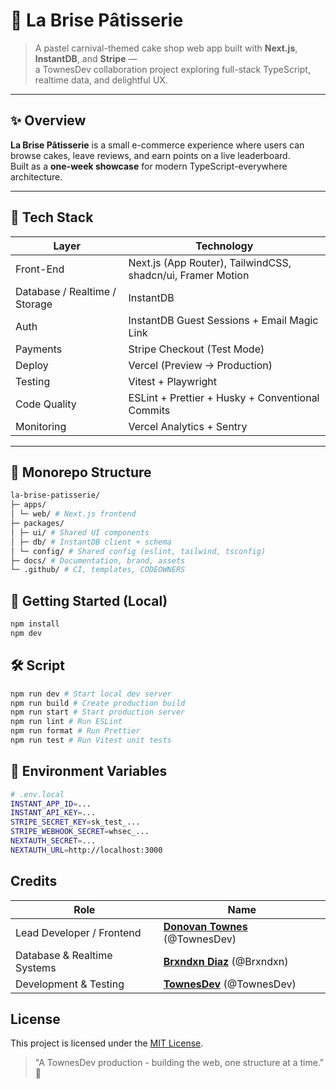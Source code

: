 # 🍰 La Brise Pâtisserie

> A pastel carnival-themed cake shop web app built with **Next.js**, **InstantDB**, and **Stripe** —  
> a TownesDev collaboration project exploring full-stack TypeScript, realtime data, and delightful UX.

---

## ✨ Overview

**La Brise Pâtisserie** is a small e-commerce experience where users can browse cakes, leave reviews, and earn points on a live leaderboard.  
Built as a **one-week showcase** for modern TypeScript-everywhere architecture.

---

## 🧱 Tech Stack

| Layer | Technology |
|-------|-------------|
| Front-End | Next.js (App Router), TailwindCSS, shadcn/ui, Framer Motion |
| Database / Realtime / Storage | InstantDB |
| Auth | InstantDB Guest Sessions + Email Magic Link |
| Payments | Stripe Checkout (Test Mode) |
| Deploy | Vercel (Preview → Production) |
| Testing | Vitest + Playwright |
| Code Quality | ESLint + Prettier + Husky + Conventional Commits |
| Monitoring | Vercel Analytics + Sentry |

---

## 📂 Monorepo Structure

```bash
la-brise-patisserie/
├─ apps/
│ └─ web/ # Next.js frontend
├─ packages/
│ ├─ ui/ # Shared UI components
│ ├─ db/ # InstantDB client + schema
│ └─ config/ # Shared config (eslint, tailwind, tsconfig)
├─ docs/ # Documentation, brand, assets
└─ .github/ # CI, templates, CODEOWNERS
```

## 🚀 Getting Started (Local)

```bash
npm install
npm dev
```

## 🛠️ Script

```bash
npm run dev # Start local dev server
npm run build # Create production build
npm run start # Start production server
npm run lint # Run ESLint
npm run format # Run Prettier
npm run test # Run Vitest unit tests
```

## 🔑 Environment Variables

```bash
# .env.local
INSTANT_APP_ID=...
INSTANT_API_KEY=...
STRIPE_SECRET_KEY=sk_test_...
STRIPE_WEBHOOK_SECRET=whsec_...
NEXTAUTH_SECRET=...
NEXTAUTH_URL=http://localhost:3000
```

## Credits

| Role                        | Name                            |
| --------------------------- | ------------------------------- |
| Lead Developer / Frontend   | **[Donovan Townes](https://github.com/donovan-townes)** (@TownesDev) |
| Database & Realtime Systems | **[Brxndxn Diaz](https://github.com/brxndxndiaz)** (@Brxndxn)      |
| Development & Testing       | **[TownesDev](https://github.com/TownesDev)** (@TownesDev)       |

## License

This project is licensed under the [MIT License](https://opensource.org/license/mit/).

> "A TownesDev production - building the web, one structure at a time." 💫
